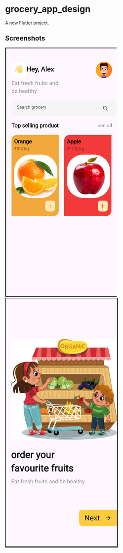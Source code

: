# grocery_app_design

A new Flutter project.

## Screenshots
![App Screenshot](https://github.com/SankalpPyFever333/grocery_app_design/blob/main/assets/homePage.png)
![App Screenshot](https://github.com/SankalpPyFever333/grocery_app_design/blob/main/assets/landinPage.png)


